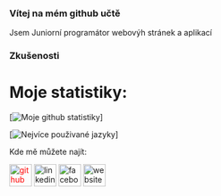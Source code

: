 ### Vítej na mém github učtě

   Jsem Juniorní programátor webovýh stránek a aplikací


### Zkušenosti


# Moje statistiky:
[![Moje github statistiky](https://github-readme-stats.vercel.app/api?username=vilemhaupt&theme=onedark)]

[![Nejvíce použivané jazyky](https://github-readme-stats.vercel.app/api/top-langs/?username=vilemhaupt)]

Kde mě můžete najít:

[<img src='https://cdn.jsdelivr.net/npm/simple-icons@3.0.1/icons/github.svg' alt='github' style="color: red;" height='40'>](https://github.com/vilemhaupt)  [<img src='https://cdn.jsdelivr.net/npm/simple-icons@3.0.1/icons/linkedin.svg' alt='linkedin' height='40'>](https://www.linkedin.com/in/https://www.linkedin.com/in/vil%C3%A9m-haupt-6639851b2//)  [<img src='https://cdn.jsdelivr.net/npm/simple-icons@3.0.1/icons/facebook.svg' alt='facebook' height='40'>](https://www.facebook.com/https://www.facebook.com/programovaniodAdoZ)  [<img src='https://cdn.jsdelivr.net/npm/simple-icons@3.0.1/icons/icloud.svg' alt='website' height='40'>](vilemhaupt.eu)  



